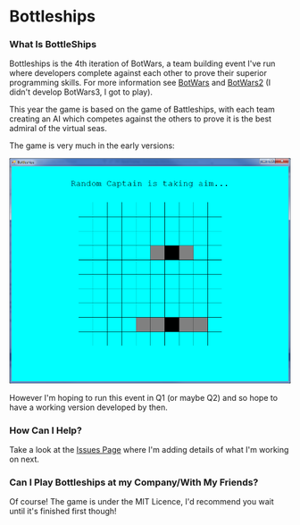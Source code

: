 # Bottleships

### What Is BottleShips
Bottleships is the 4th iteration of BotWars, a team building event I've run where developers complete against each other to prove their superior programming skills. For more information see [BotWars](https://github.com/davidseanlittlewood/BeatTheBotsServer) and [BotWars2](https://github.com/ardliath/BotWars2) (I didn't develop BotWars3, I got to play).

This year the game is based on the game of Battleships, with each team creating an AI which competes against the others to prove it is the best admiral of the virtual seas.

The game is very much in the early versions:

![Botleships Screenshot](/Screenshots/VeryEarlyVersion.png)

However I'm hoping to run this event in Q1 (or maybe Q2) and so hope to have a working version developed by then.

### How Can I Help?
Take a look at the [Issues Page](https://github.com/ardliath/Bottleships/issues) where I'm adding details of what I'm working on next.

### Can I Play Bottleships at my Company/With My Friends?
Of course! The game is under the MIT Licence, I'd recommend you wait until it's finished first though!
